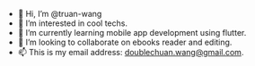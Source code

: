 - 👋 Hi, I’m @truan-wang
- 👀 I’m interested in cool techs.
- 🌱 I’m currently learning mobile app development using flutter.
- 💞️ I’m looking to collaborate on ebooks reader and editing.
- 📫 This is my email address: doublechuan.wang@gmail.com.

<!---
truan-wang/truan-wang is a ✨ special ✨ repository because its `README.md` (this file) appears on your GitHub profile.
You can click the Preview link to take a look at your changes.
--->
